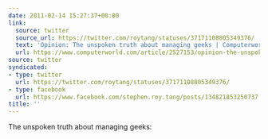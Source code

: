 ```yaml
---
date: 2011-02-14 15:27:37+00:00
link:
  source: twitter
  source_url: https://twitter.com/roytang/statuses/37171108805349376/
  text: 'Opinion: The unspoken truth about managing geeks | Computerworld'
  url: https://www.computerworld.com/article/2527153/opinion-the-unspoken-truth-about-managing-geeks.html
source: twitter
syndicated:
- type: twitter
  url: https://twitter.com/roytang/statuses/37171108805349376/
- type: facebook
  url: https://www.facebook.com/stephen.roy.tang/posts/134821853250737
title: ''
---
```


The unspoken truth about managing geeks:
